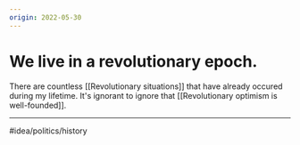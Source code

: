 ```yaml
---
origin: 2022-05-30
---
```

# We live in a revolutionary epoch. 
There are countless [[Revolutionary situations]] that have already occured during my lifetime. It's ignorant to ignore that [[Revolutionary optimism is well-founded]]. 

---
#idea/politics/history 